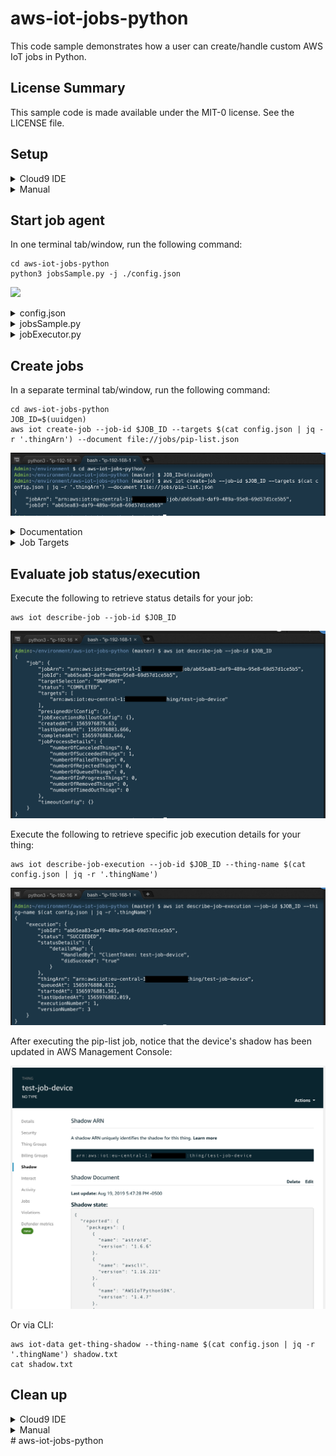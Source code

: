 # aws-iot-jobs-python

This code sample demonstrates how a user can create/handle custom AWS IoT jobs in Python.

## License Summary

This sample code is made available under the MIT-0 license. See the LICENSE file.

## Setup

<details>
  <summary>Cloud9 IDE</summary>
  
### Compatible regions
  
* **ap-northeast-1** (Tokyo)
* **ap-southeast-1** (Singapore)
* **eu-central-1** (Frankfurt)
* **eu-west-1** (Ireland)
* **us-east-1** (N Virginia)
* **us-east-2** (Ohio)
* **us-west-2** (Oregon)

### Download zip and template

* [Download Lambda zip package](https://github.com/aws-samples/aws-iot-jobs-python/raw/master/c9_bootstrap_lambda/c9_bootstrap_lambda.zip)
* [Download CloudFormation template](https://raw.githubusercontent.com/aws-samples/aws-iot-jobs-python/master/aws-iot-jobs-python.yaml) <-- (right click, and save as 'aws-iot-jobs-python.yaml')

### Upload c9_bootstrap_lambda.zip to S3

* Upload c9_bootstrap_lambda.zip to a bucket of your choosing (must be in same region as Cloud9 deployment)
* Remember the **S3 bucket name** and **S3 key**, you will use this in the next step.

### Configure and launch stack

* Upload the aws-iot-jobs-python.yaml template to CloudFormation.

![](https://media.giphy.com/media/LS2YPXw6WunFBC1pCb/giphy.gif)

* Supply the S3 bucket and S3 key parameters using values from the previous step, as well as the preferred instance type.

![](https://media.giphy.com/media/dUIGyYSuKHV9WQTbCG/giphy.gif)

* Step through remaining configuration, acknowledge creation of IAM resources, and launch stack!

![](https://media.giphy.com/media/cMVG47Phkq5ImdRnGF/giphy.gif)

### Launch Cloud9 IDE

Click the Cloud9 IDE link:
![Stack Output](docs/img/stackOutput.png)

</details>

<details>
  <summary>Manual</summary>

  ### Compatible regions ###
  See the [AWS Region Table](https://aws.amazon.com/about-aws/global-infrastructure/regional-product-services/) for the current list of regions for AWS IoT Core and AWS IoT Device Management.

  ### Required tools ###
  * Linux/macOS (this solution has not been tested on Windows)
  * Python 3.6 or newer
  * [awscli](https://aws.amazon.com/cli/)
  * [jq](https://stedolan.github.io/jq/)
  
  ### Setup environment ###

  *NOTE: Make sure you execute this from the aws-iot-jobs-python directory.*

  ```
  export REGION=<enter your region>
  export S3_BUCKET=<enter your bucket name>
  ./bin/create.sh
  ```

</details>

## Start job agent

In one terminal tab/window, run the following command:
```
cd aws-iot-jobs-python
python3 jobsSample.py -j ./config.json
```

![](https://media.giphy.com/media/MAisXSUrEGunu4ikBd/giphy.gif)

<details>
  <summary>config.json</summary>

```
{
    "thingName": "<THING-NAME>",
    "thingArn": "<THING-ARN>",
    "region": "<REGION>",
    "deviceCertificatePath": "",
    "privateKeyPath": "",
    "rootCaPath": "",
    "endpoint": "<ENDPOINT>",
    "credentialsEndpoint": "<CREDENTIAL-ENDPOINT-PREFIX>",
    "roleAlias": "<ROLE-ALIAS>",
    "useWebsocket": "false",
    "port": 8883,
    "s3Bucket": "<BUCKET-NAME>
}
```

| Key  | Description |
| ------------- | ------------- |
| thingName | provides identifier for thing; used as MQTT client ID |
| thingArn | Amazon Resource Name for thing |
| region | AWS region thing resides in |
| deviceCertificatePath | Path of device X.509 certificate |
| privateKeyPath | Path of device private key |
| rootCaPath | Path of Amazon CA certificate |
| endpoint | MQTT broker endpoint (in AWS IoT Core) |
| credentialsEndpoint | credentials endpoint (in AWS IoT Core) used to retrieve temporary credentials |
| roleAlias | used to retrieve temporary credentials with credentials endpoint |
| useWebsocket | determines if WS should be used |
| port | MQTT port |
| s3Bucket | used for uploading files |

</details>

<details>
  <summary>jobsSample.py</summary>

### About
Based on [jobsSample.py](https://github.com/aws/aws-iot-device-sdk-python/blob/master/samples/jobs/jobsSample.py) from [aws-iot-device-sdk-python](https://github.com/aws/aws-iot-device-sdk-python).  Modified to include jobExecutor, which handles the execution of specific job documents.

</details>

<details>
  <summary>jobExecutor.py</summary>

### About
Module referenced by [jobsSample.py](jobsSample.py) to handle specific job documents.  Can be modified to handle your custom jobs!

</details>

## Create jobs

In a separate terminal tab/window, run the following command:
```
cd aws-iot-jobs-python
JOB_ID=$(uuidgen)
aws iot create-job --job-id $JOB_ID --targets $(cat config.json | jq -r '.thingArn') --document file://jobs/pip-list.json
```

![](docs/img/createJob.png)

<details>
  <summary>Documentation</summary>

### Example job definitions
You can use the [JSON job documents](jobs/) to schedule a new job execution. You can find more info on each job type here:

#### Basic
* [download-files.json](docs/download-files.md)
* [install-packages.json](docs/install-packages.md)
* [pip-install.json](docs/pip-install.md)
* [pip-list.json](docs/pip-list.md)
* [pip-uninstall.json](docs/pip-uninstall.md)
* [rollback-files.json](docs/rollback-files.md)
* [run-commands.json](docs/run-commands.md)
* [uninstall-packages.json](docs/uninstall-packages.md)
#### Advanced
* [container-logs.json](docs/container-logs.md)
* [list-containers.json](docs/list-containers.md)
* [reboot.json](docs/reboot.md)
* [start-containers.json](docs/start-containers.md)
* [stop-containers.json](docs/stop-containers.md)
* [upload-files.json](docs/upload-files.md)
  
</details>

<details>
  <summary>Job Targets</summary>

### Summary
For the --targets parameter, you can use:
* An IoT Thing Arn
* An IoT Things Group Arn
* A local JSON file [targeting IoT Thing(s)](etc/target-thing.json), [targeting Things Group Arn(s)](etc/target-group.json), or targeting a combination of both!

#### Targeting a IoT Thing/Things Group Arn inline
```
aws iot create-job --targets {THING_OR_THINGS_GROUP_ARN} --document file://jobs/{JSON_JOB_DOCUMENT} --job-id $(uuidgen)
```

#### Targeting with a JSON file
```
aws iot create-job --targets file://etc/target-thing.json --document file://jobs/{JSON_JOB_DOCUMENT} --job-id $(uuidgen)
```

</details>

## Evaluate job status/execution

Execute the following to retrieve status details for your job:
```
aws iot describe-job --job-id $JOB_ID
```

![](docs/img/describeJob.png)

Execute the following to retrieve specific job execution details for your thing:
```
aws iot describe-job-execution --job-id $JOB_ID --thing-name $(cat config.json | jq -r '.thingName')
```

![](docs/img/describeJobExecution.png)

After executing the pip-list job, notice that the device's shadow has been updated in AWS Management Console:

![](docs/img/shadow.png)

Or via CLI:

```
aws iot-data get-thing-shadow --thing-name $(cat config.json | jq -r '.thingName') shadow.txt
cat shadow.txt
```

## Clean up

<details>
  <summary>Cloud9 IDE</summary>

Go to CloudFormation, and delete the 'aws-iot-jobs-python' stack.

![](docs/img/cleanUp.png)

</details>

<details>
  <summary>Manual</summary>

### Delete environment

*NOTE: Make sure you execute this from the aws-iot-jobs-python directory. This script depends on values in config.json, which are populated from the create.sh script.*

```
export REGION=<enter your region>
./bin/delete.sh
```

</details>
# aws-iot-jobs-python
